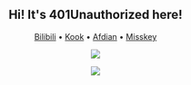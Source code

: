 <h2 align="center">Hi! It's 401Unauthorized here!</h2>
<p align="center">
  <a href="https://4o1.to/bilibili" rel="me">Bilibili</a> •
  <a href="https://4o1.to/kook" rel="me">Kook</a> •
  <a href="https://4o1.to/afdian" rel="me">Afdian</a> •
  <a href="https://misskey.io/@401Unauthorized" rel="me">Misskey</a>
</p>

<p align="center">
<picture>
<source
  srcset="https://cdn.jsdelivr.net/gh/401U/static/snk/contribution-snake-dark.svg"
  media="(prefers-color-scheme: dark)"
/>
<source
  srcset="https://cdn.jsdelivr.net/gh/401U/static/snk/contribution-snake.svg"
  media="(prefers-color-scheme: light), (prefers-color-scheme: no-preference)"
/>
<img src="https://cdn.jsdelivr.net/gh/401U/static/snk/contribution-snake.svg" />
</picture>
</p>

<p align="center">
  <a href="https://4o1.to/afdian">
    <img src="https://cdn.jsdelivr.net/gh/401U/static/sponsors/en.svg">
  </a>
</p>
